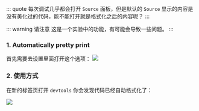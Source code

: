 ::: quote
每次调试几乎都会打开 `Source` 面板，但是默认的 `Source` 显示的内容是没有美化过的代码，能不能打开就是格式化之后的内容呢？
:::

::: warning 请注意
这是一个实验中的功能，有可能会导致一些问题。
:::

### 1. Automatically pretty print

首先需要去设置里面打开这个选项：
![](https://wingman-1300536089.cos.ap-shanghai.myqcloud.com/chrome/C07/pretty_print01.gif)

### 2. 使用方式

在新的标签页打开 `devtools` 你会发现代码已经自动格式化了：

![](https://wingman-1300536089.cos.ap-shanghai.myqcloud.com/chrome/C07/pretty_print02.png)
